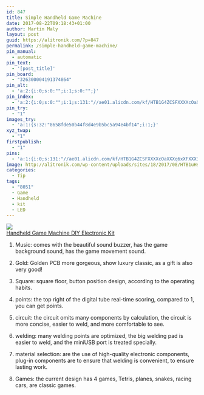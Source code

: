 ```yaml
---
id: 847
title: Simple Handheld Game Machine
date: 2017-08-22T09:18:43+01:00
author: Martin Maly
layout: post
guid: https://alitronik.com/?p=847
permalink: /simple-handheld-game-machine/
pin_manual:
  - automatic
pin_text:
  - '[post_title]'
pin_board:
  - "326300004191374864"
pin_alt:
  - 'a:2:{i:0;s:0:"";i:1;s:0:"";}'
pin_index:
  - 'a:2:{i:0;s:0:"";i:1;s:131:"//ae01.alicdn.com/kf/HTB1G4ZCSFXXXXcOaXXXq6xXFXXX3/CNIKESIN-DIY-Kits-font-b-51-b-font-font-b-SCM-b-font-font-b-Chip.jpg_220x220.jpg";}'
pin_try:
  - "1"
images_try:
  - 'a:1:{s:32:"8658fde50b44f8d4e9b5bc5a94e4bf14";i:1;}'
xyz_twap:
  - "1"
firstpublish:
  - "1"
pins:
  - 'a:1:{i:0;s:131:"//ae01.alicdn.com/kf/HTB1G4ZCSFXXXXcOaXXXq6xXFXXX3/CNIKESIN-DIY-Kits-font-b-51-b-font-font-b-SCM-b-font-font-b-Chip.jpg_220x220.jpg";}'
image: http://alitronik.com/wp-content/uploads/sites/18/2017/08/HTB1uHsLSFXXXXXhaXXXq6xXFXXX0.jpg
categories:
  - Tip
tags:
  - "8051"
  - Game
  - Handheld
  - kit
  - LED
---
```

<a href="http://s.click.aliexpress.com/e/vNV7UFq" target="_parent"><img src="//ae01.alicdn.com/kf/HTB1G4ZCSFXXXXcOaXXXq6xXFXXX3/CNIKESIN-DIY-Kits-font-b-51-b-font-font-b-SCM-b-font-font-b-Chip.jpg_220x220.jpg" /><span style="display: block;">Handheld Game Machine DIY Electronic Kit</span></a>

1. Music: comes with the beautiful sound buzzer, has the game background sound, has the game movement sound.

2. Gold: Golden PCB more gorgeous, show luxury classic, as a gift is also very good!

3. Square: square floor, button position design, according to the operating habits.

4. points: the top right of the digital tube real-time scoring, compared to 1, you can get points.

5. circuit: the circuit omits many components by calculation, the circuit is more concise, easier to weld, and more comfortable to see.

6. welding: many welding points are optimized, the big welding pad is easier to weld, and the miniUSB port is treated specially.

7. material selection: are the use of high-quality electronic components, plug-in components are to ensure that welding is convenient, to ensure lasting work.

8. Games: the current design has 4 games, Tetris, planes, snakes, racing cars, are classic games.